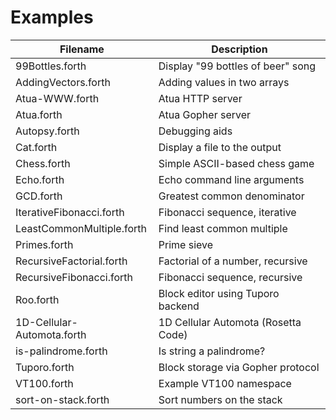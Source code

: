 # Examples

| Filename                   | Description                             |
| -------------------------- | --------------------------------------- |
| 99Bottles.forth            | Display "99 bottles of beer" song       |
| AddingVectors.forth        | Adding values in two arrays             |
| Atua-WWW.forth             | Atua HTTP server                        |
| Atua.forth                 | Atua Gopher server                      |
| Autopsy.forth              | Debugging aids                          |
| Cat.forth                  | Display a file to the output            |
| Chess.forth                | Simple ASCII-based chess game           |
| Echo.forth                 | Echo command line arguments             |
| GCD.forth                  | Greatest common denominator             |
| IterativeFibonacci.forth   | Fibonacci sequence, iterative           |
| LeastCommonMultiple.forth  | Find least common multiple              |
| Primes.forth               | Prime sieve                             |
| RecursiveFactorial.forth   | Factorial of a number, recursive        |
| RecursiveFibonacci.forth   | Fibonacci sequence, recursive           |
| Roo.forth                  | Block editor using Tuporo backend       |
| 1D-Cellular-Automota.forth | 1D Cellular Automota (Rosetta Code)     |
| is-palindrome.forth        | Is string a palindrome?                 |
| Tuporo.forth               | Block storage via Gopher protocol       |
| VT100.forth                | Example VT100 namespace                 |
| sort-on-stack.forth        | Sort numbers on the stack               |
